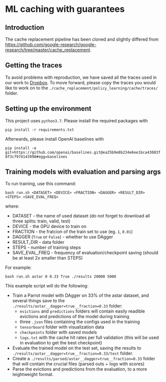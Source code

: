 # ML caching with guarantees

## Introduction
The cache replacement pipeline has been cloned and slightly differed from https://github.com/google-research/google-research/tree/master/cache_replacement.

## Getting the traces
To avoid problems with reproduction, we have saved all the traces used in our work to [Dropbox](https://www.dropbox.com/sh/h9lsrxgmofl2oso/AABgLHNNmla2X2ipqTGiL9Oua?dl=0). To move forward, please copy the traces you would like to work
 on to the `./cache_replacement/policy_learning/cache/traces/` folder.
 
## Setting up the environment
This project uses `python3.7`. Please install the required packages with
  
  `pip install -r requirements.txt`
   
Afterwards, please install OpenAI baselines with 
 
 ```pip install -e git+https://github.com/openai/baselines.git@ea25b9e8b234e6ee1bca43083f8f3cf974143998#egg=baselines```
 
## Training models with evaluation and parsing args
To run training, use this command:

```bash run.sh <DATASET> <DEVICE> <FRACTION> <DAGGER> <RESULT_DIR> <STEPS> <SAVE_EVAL_FREQ>```

where:
- DATASET - the name of used dataset (do not forget to download all three splits: train, valid, test)
- DEVICE - the GPU device to train on
- FRACTION - the fratcion of the train set to use (eg. `1`, `0.01`)
- DAGGER (`True` or `False`) - whether to use DAgger
- RESULT_DIR - data folder
- STEPS - number of training steps
- SAVE_EVAL_FREQ - frequency of evaluation/checkpoint saving (should be at least 2x smaller than STEPS)

For example:

```bash run.sh astar 0 0.33 True ./results 20000 5000```

This example script will do the following:
* Train a Parrot model with DAgger on 33% of the astar dataset, and several things save to the `./results/astar__dagger=true__fraction=0.33` folder:
    * `evictions` and `predictions` folders will contain easily readible evictions and predictions of the model during training
    * three `.json` files containing the configs used in the training
    * `tensorboard` folder with visualization data
    * `checkpoints` folder with saved models
    * `logs.txt` with the cache hit rates per full validation (this will be used in evaluation to get the best checkpoint)
* Evaluate the trained model on the test set, saving the results to `./results/astar__dagger=true__fraction=0.33/test` folder.
* Create a `./results/parsed/astar__dagger=true__fraction=0.33` folder that will contain the crucial files (parsed outs + logs with scores)
* Parse the evictions and predictions from the evaluation, to a more leightweight format.